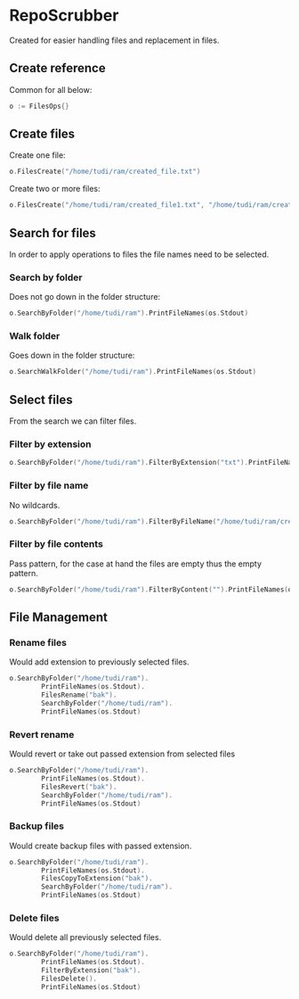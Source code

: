 # RepoScrubber
Created for easier handling files and replacement in files.

## Create reference
Common for all below:
```go
o := FilesOps{}
```

## Create files
Create one file:
```go
o.FilesCreate("/home/tudi/ram/created_file.txt")
```

Create two or more files:
```go
o.FilesCreate("/home/tudi/ram/created_file1.txt", "/home/tudi/ram/created_file2.txt")
```

## Search for files
In order to apply operations to files the file names need to be selected.<br/>

### Search by folder
Does not go down in the folder structure:
```go
o.SearchByFolder("/home/tudi/ram").PrintFileNames(os.Stdout)
```

### Walk folder
Goes down in the folder structure:
```go
o.SearchWalkFolder("/home/tudi/ram").PrintFileNames(os.Stdout)
```

## Select files
From the search we can filter files.

### Filter by extension
```go
o.SearchByFolder("/home/tudi/ram").FilterByExtension("txt").PrintFileNames(os.Stdout)
```

### Filter by file name
No wildcards.
```go
o.SearchByFolder("/home/tudi/ram").FilterByFileName("/home/tudi/ram/created_file1.txt").PrintFileNames(os.Stdout)
```

### Filter by file contents
Pass pattern, for the case at hand the files are empty thus the empty pattern.
```go
o.SearchByFolder("/home/tudi/ram").FilterByContent("").PrintFileNames(os.Stdout)
```

## File Management
### Rename files
Would add extension to previously selected files.
```go
o.SearchByFolder("/home/tudi/ram").
		PrintFileNames(os.Stdout).
		FilesRename("bak").
		SearchByFolder("/home/tudi/ram").
		PrintFileNames(os.Stdout)
```

### Revert rename
Would revert or take out passed extension from selected files
```go
o.SearchByFolder("/home/tudi/ram").
		PrintFileNames(os.Stdout).
		FilesRevert("bak").
		SearchByFolder("/home/tudi/ram").
		PrintFileNames(os.Stdout)
```

### Backup files
Would create backup files with passed extension.
```go
o.SearchByFolder("/home/tudi/ram").
		PrintFileNames(os.Stdout).
		FilesCopyToExtension("bak").
		SearchByFolder("/home/tudi/ram").
		PrintFileNames(os.Stdout)
```

### Delete files
Would delete all previously selected files.
```go
o.SearchByFolder("/home/tudi/ram").
		PrintFileNames(os.Stdout).
		FilterByExtension("bak").
		FilesDelete().
		PrintFileNames(os.Stdout)
```